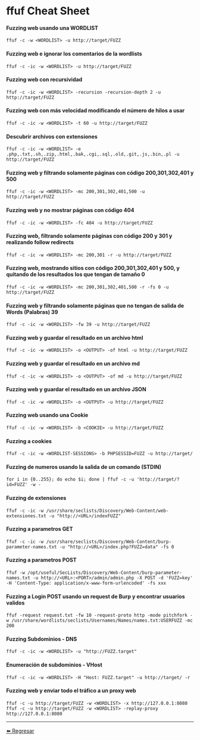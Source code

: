 # ffuf Cheat Sheet

#### Fuzzing web usando una WORDLIST
```
ffuf -c -w <WORDLIST> -u http://target/FUZZ
```

#### Fuzzing web e ignorar los comentarios de la wordlists
```
ffuf -c -ic -w <WORDLIST> -u http://target/FUZZ
```

#### Fuzzing web con recursividad
```
ffuf -c -ic -w <WORDLIST> -recursion -recursion-depth 2 -u http://target/FUZZ
```

#### Fuzzing web con más velocidad modificando el número de hilos a usar
```
ffuf -c -ic -w <WORDLIST> -t 60 -u http://target/FUZZ
```

#### Descubrir archivos con extensiones
```
ffuf -c -ic -w <WORDLIST> -e .php,.txt,.sh,.zip,.html,.bak,.cgi,.sql,.old,.git,.js,.bin,.pl -u http://target/FUZZ
```

#### Fuzzing web y filtrando solamente páginas con código 200,301,302,401 y 500
```
ffuf -c -ic -w <WORDLIST> -mc 200,301,302,401,500 -u http://target/FUZZ
```

#### Fuzzing web y no mostrar páginas con código 404
```
ffuf -c -ic -w <WORDLIST> -fc 404 -u http://target/FUZZ
```

#### Fuzzing web, filtrando solamente páginas con código 200 y 301 y realizando follow redirects
```
ffuf -c -ic -w <WORDLIST> -mc 200,301 -r -u http://target/FUZZ
```

#### Fuzzing web, mostrando sitios con código 200,301,302,401 y 500, y quitando de los resultados los que tengan de tamaño 0
```
ffuf -c -ic -w <WORDLIST> -mc 200,301,302,401,500 -r -fs 0 -u http://target/FUZZ
```

#### Fuzzing web y filtrando solamente páginas que no tengan de salida de Words (Palabras) 39
```
ffuf -c -ic -w <WORDLIST> -fw 39 -u http://target/FUZZ
```

#### Fuzzing web y guardar el resultado en un archivo html
```
ffuf -c -ic -w <WORDLIST> -o <OUTPUT> -of html -u http://target/FUZZ
```

#### Fuzzing web y guardar el resultado en un archivo md
```
ffuf -c -ic -w <WORDLIST> -o <OUTPUT> -of md -u http://target/FUZZ
```

#### Fuzzing web y guardar el resultado en un archivo JSON
```
ffuf -c -ic -w <WORDLIST> -o <OUTPUT> -u http://target/FUZZ
```

#### Fuzzing web usando una Cookie
```
ffuf -c -ic -w <WORDLIST> -b <COOKIE> -u http://target/FUZZ
```

#### Fuzzing a cookies
```
ffuf -c -ic -w <WORDLIST-SESSIONS> -b PHPSESSID=FUZZ -u http://target/
```

#### Fuzzing de numeros usando la salida de un comando (STDIN)
```
for i in {0..255}; do echo $i; done | ffuf -c -u 'http://target/?id=FUZZ' -w -
```

#### Fuzzing de extensiones
```
ffuf -c -ic -w /usr/share/seclists/Discovery/Web-Content/web-extensiones.txt -u "http://<URL>/indexFUZZ"
```

#### Fuzzing a parametros GET
```
ffuf -c -ic -w /usr/share/seclists/Discovery/Web-Content/burp-parameter-names.txt -u "http://<URL>/index.php?FUZZ=data" -fs 0
```

#### Fuzzing a parametros POST
```
ffuf -w /opt/useful/SecLists/Discovery/Web-Content/burp-parameter-names.txt -u http://<URL>:<PORT>/admin/admin.php -X POST -d 'FUZZ=key' -H 'Content-Type: application/x-www-form-urlencoded' -fs xxx
```

#### Fuzzing a Login POST usando un request de Burp y encontrar usuarios validos
```
ffuf -request request.txt -fw 10 -request-proto http -mode pitchfork -w /usr/share/wordlists/seclists/Usernames/Names/names.txt:USERFUZZ -mc 200
```

#### Fuzzing Subdominios - DNS
```
ffuf -c -ic -w <WORDLIST> -u "http://FUZZ.target"
```

#### Enumeración de subdominios - VHost
```
ffuf -c -ic -w <WORDLIST> -H "Host: FUZZ.target" -u http://target/ -r
```

#### Fuzzing web y enviar todo el tráfico a un proxy web
```
ffuf -c -u http://target/FUZZ -w <WORDLIST> -x http://127.0.0.1:8080
ffuf -c -u http://target/FUZZ -w <WORDLIST> -replay-proxy http://127.0.0.1:8080
```

---

[:arrow_left: Regresar](https://github.com/m4lal0/cheatsheets)
